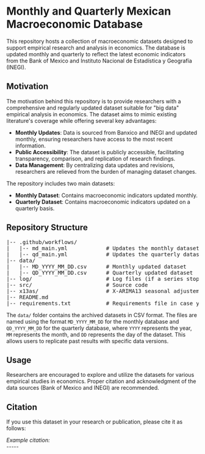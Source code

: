 <!DOCTYPE html>
<html>
<body>

<h1>Monthly and Quarterly Mexican Macroeconomic Database</h1>

<p>This repository hosts a collection of macroeconomic datasets designed to support empirical research and analysis in economics. The database is updated monthly and quarterly to reflect the latest economic indicators from the Bank of Mexico and Instituto Nacional de Estadística y Geografía (INEGI).</p>

<h2>Motivation</h2>

<p>The motivation behind this repository is to provide researchers with a comprehensive and regularly updated dataset suitable for "big data" empirical analysis in economics. The dataset aims to mimic existing literature's coverage while offering several key advantages:</p>

<ul>
    <li><strong>Monthly Updates</strong>: Data is sourced from Banxico and INEGI and updated monthly, ensuring researchers have access to the most recent information.</li>
    <li><strong>Public Accessibility</strong>: The dataset is publicly accessible, facilitating transparency, comparison, and replication of research findings.</li>
    <li><strong>Data Management</strong>: By centralizing data updates and revisions, researchers are relieved from the burden of managing dataset changes.</li>
</ul>

<p>The repository includes two main datasets:</p>
<ul>
    <li><strong>Monthly Dataset</strong>: Contains macroeconomic indicators updated monthly.</li>
    <li><strong>Quarterly Dataset</strong>: Contains macroeconomic indicators updated on a quarterly basis.</li>
</ul>

<h2>Repository Structure</h2>

<pre>
|-- .github/workflows/
|   |-- md_main.yml            # Updates the monthly dataset
|   |-- qd_main.yml            # Updates the quarterly dataset
|-- data/
|   |-- MD_YYYY_MM_DD.csv      # Monthly updated dataset
|   |-- QD_YYYY_MM_DD.csv      # Quarterly updated dataset
|-- log/                       # Log files (if a series stop working, it will show up here)
|-- src/                       # Source code
|-- x13as/                     # X-ARIMA13 seasonal adjustement
|-- README.md
|-- requirements.txt           # Requirements file in case you want to run the code locally
</pre>                

<p>The <code>data/</code> folder contains the archived datasets in CSV format. The files are named using the format <code>MD_YYYY_MM_DD</code> for the monthly database and <code>QD_YYYY_MM_DD</code> for the quarterly database, where <code>YYYY</code> represents the year, <code>MM</code> represents the month, and <code>DD</code> represents the day of the dataset. This allows users to replicate past results with specific data versions.</p>

<h2>Usage</h2>

<p>Researchers are encouraged to explore and utilize the datasets for various empirical studies in economics. Proper citation and acknowledgment of the data sources (Bank of Mexico and INEGI) are recommended.</p>

<h2>Citation</h2>

<p>If you use this dataset in your research or publication, please cite it as follows:</p>

<p><em>Example citation:</em><br>
-----

</body>
</html>
